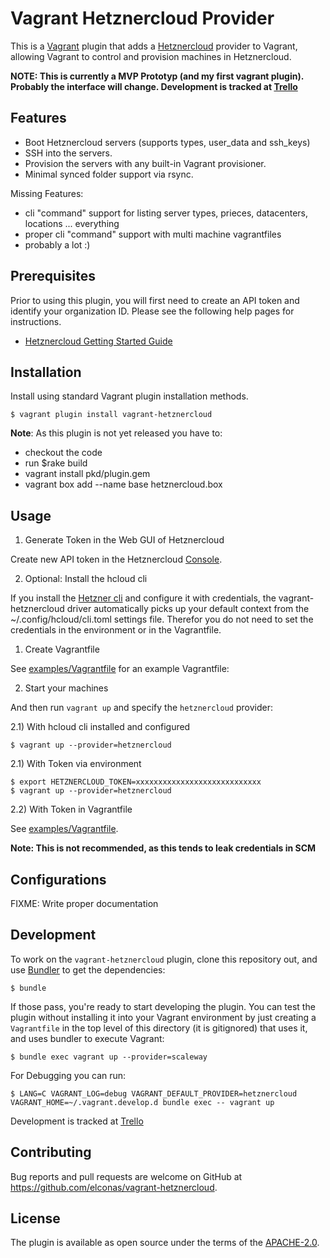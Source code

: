 
# Vagrant Hetznercloud Provider

This is a [Vagrant](http://www.vagrantup.com/) plugin that adds a
[Hetznercloud](https://cloud.hetzner.com/) provider to Vagrant, allowing Vagrant to
control and provision machines in Hetznercloud.

**NOTE: This is currently a MVP Prototyp (and my first vagrant plugin). Probably the interface will change. Development is tracked at [Trello](https://trello.com/b/zJx9W0OY/vagrant-hetznercloud)**


## Features

- Boot Hetznercloud servers (supports types, user_data and ssh_keys)
- SSH into the servers.
- Provision the servers with any built-in Vagrant provisioner.
- Minimal synced folder support via rsync.

Missing Features:

- cli "command" support for listing server types, prieces, datacenters, locations ... everything
- proper cli "command" support with multi machine vagrantfiles
- probably a lot :)

## Prerequisites

Prior to using this plugin, you will first need to create an API token and
identify your organization ID. Please see the following help pages for
instructions.

- [Hetznercloud Getting Started Guide](https://docs.hetzner.cloud/#header-getting-started-1)

## Installation

Install using standard Vagrant plugin installation methods.

    $ vagrant plugin install vagrant-hetznercloud

**Note**: As this plugin is not yet released you have to:

- checkout the code
- run $rake build
- vagrant install pkd/plugin.gem
- vagrant box add --name base hetznercloud.box

## Usage

1) Generate Token in the Web GUI of Hetznercloud

Create new API token in the Hetznercloud [Console](https://console.hetzner.cloud/).

2) Optional: Install the hcloud cli

If you install the [Hetzner cli](https://github.com/hetznercloud/cli) and configure it with credentials,
the vagrant-hetznercloud driver automatically picks up your default context
from the ~/.config/hcloud/cli.toml settings file. Therefor you do not need to
set the credentials in the environment or in the Vagrantfile.

1) Create Vagrantfile

See [examples/Vagrantfile](examples/Vagrantfile) for an example Vagrantfile:

2) Start your machines

And then run `vagrant up` and specify the `hetznercloud` provider:

2.1) With hcloud cli installed and configured

    $ vagrant up --provider=hetznercloud

2.1) With Token via environment

    $ export HETZNERCLOUD_TOKEN=xxxxxxxxxxxxxxxxxxxxxxxxxxxx
    $ vagrant up --provider=hetznercloud

2.2) With Token in Vagrantfile

See [examples/Vagrantfile](examples/Vagrantfile).

**Note: This is not recommended, as this tends to leak credentials in SCM**

## Configurations

FIXME: Write proper documentation

## Development

To work on the `vagrant-hetznercloud` plugin, clone this repository out, and use
[Bundler](http://gembundler.com) to get the dependencies:

    $ bundle

If those pass, you're ready to start developing the plugin. You can test
the plugin without installing it into your Vagrant environment by just
creating a `Vagrantfile` in the top level of this directory (it is gitignored)
that uses it, and uses bundler to execute Vagrant:

    $ bundle exec vagrant up --provider=scaleway

For Debugging you can run:

	$ LANG=C VAGRANT_LOG=debug VAGRANT_DEFAULT_PROVIDER=hetznercloud VAGRANT_HOME=~/.vagrant.develop.d bundle exec -- vagrant up

Development is tracked at [Trello](https://trello.com/b/zJx9W0OY/vagrant-hetznercloud)

## Contributing

Bug reports and pull requests are welcome on GitHub at https://github.com/elconas/vagrant-hetznercloud.

## License

The plugin is available as open source under the terms of the [APACHE-2.0](https://opensource.org/licenses/APACHE-2.0).
